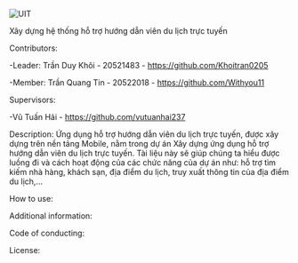 ![UIT](https://img.shields.io/badge/from-UIT%20VNUHCM-blue?style=for-the-badge&link=https%3A%2F%2Fwww.uit.edu.vn%2F)

Xây dựng hệ thống hỗ trợ hướng dẫn viên du lịch trực tuyến

Contributors:

 -Leader: Trần Duy Khôi - 20521483 - https://github.com/Khoitran0205
 
 -Member: Trần Quang Tin - 20522018 - https://github.com/Withyou11
 
Supervisors:

 -Vũ Tuấn Hải - https://github.com/vutuanhai237

Description: Ứng dụng hỗ trợ hướng dẫn viên du lịch trực tuyến, được xây dựng trên nền tảng Mobile, nằm trong dự án Xây dựng ứng dụng hỗ trợ hướng dẫn viên du lịch trực tuyến. Tài liệu này sẽ giúp chúng ta hiểu được luồng đi và cách hoạt động của các chức năng của dự án như: hỗ trợ tìm kiếm nhà hàng, khách sạn, địa điểm du lịch, truy xuất thông tin của địa điểm du lịch,...

How to use:

Additional information:

Code of conducting:

License:
